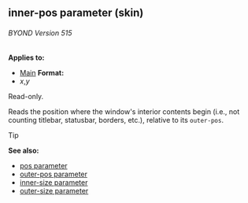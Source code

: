 ## inner-pos parameter (skin) 
###### BYOND Version 515

<!-- -->
**Applies to:**
+   [Main](/ref/%7Bskin%7D/control/main.md) <!-- -->
**Format:**
+   *x*,*y*


Read-only. 

Reads the position where the window\'s
interior contents begin (i.e., not counting titlebar, statusbar,
borders, etc.), relative to its `outer-pos`.

> [!TIP] 
> **See also:**
> +   [pos parameter](/ref/%7Bskin%7D/param/pos.md) 
> +   [outer-pos parameter](/ref/%7Bskin%7D/param/outer-pos.md) 
> +   [inner-size parameter](/ref/%7Bskin%7D/param/inner-size.md) 
> +   [outer-size parameter](/ref/%7Bskin%7D/param/outer-size.md) 